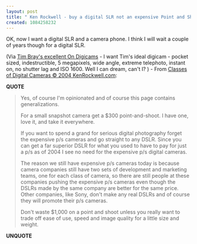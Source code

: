 ```yaml
---
layout: post
title: " Ken Rockwell - buy a digital SLR not an expensive Point and Shoot"
created: 1084258232
---
```

OK, now I want a digital SLR and a camera phone.  I think I will wait a couple of years though for a digital SLR.

(Via <a href="http://www.tbray.org/ongoing/When/200x/2004/05/10/Digicams">Tim Bray's excellent On Digicams</a> - I want Tim's ideal digicam - pocket sized, indestructible, 5 megapixels, wide angle, extreme telephoto, instant on, no shutter lag and ISO 1600. Well I can dream, can't I? ) - From <a href="http://www.kenrockwell.com/tech/2dig.htm">Classes of Digital Cameras &copy; 2004 KenRockwell.com</a>:
<p><strong>QUOTE</strong></p><blockquote>Yes, of course I'm opinionated and of course this page contains generalizations.

For a small snapshot camera get a $300 point-and-shoot. I have one, love it, and take it everywhere.

If you want to spend a grand for serious digital photography forget the expensive p/s cameras and go straight to any DSLR. Since you can get a far superior DSLR for what you used to have to pay for just a p/s as of 2004 I see no need for the expensive p/s digital cameras.

The reason we still have expensive p/s cameras today is because camera companies still have two sets of development and marketing teams, one for each class of camera, so there are still people at these companies pushing the expensive p/s cameras even though the DSLRs made by the same company are better for the same price. Other companies, like Sony, don't make any real DSLRs and of course they will promote their p/s cameras.

Don't waste $1,000 on a point and shoot unless you really want to trade off ease of use, speed and image quality for a little size and weight.</blockquote><p><strong>UNQUOTE</strong></p>

